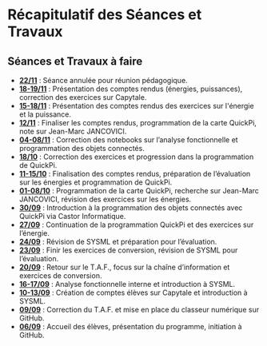 # Récapitulatif des Séances et Travaux

## Séances et Travaux à faire

- **[22/11](lien_vers_dossier_22_11)** : Séance annulée pour réunion pédagogique.
- **[18-19/11](lien_vers_dossier_18_19_11)** : Présentation des comptes rendus (énergies, puissances), correction des exercices sur Capytale.
- **[15-18/11](lien_vers_dossier_15_18_11)** : Présentation des comptes rendus des exercices sur l'énergie et la puissance.
- **[12/11](lien_vers_dossier_12_11)** : Finaliser les comptes rendus, programmation de la carte QuickPi, note sur Jean-Marc JANCOVICI.
- **[04-08/11](lien_vers_dossier_04_08_11)** : Correction des notebooks sur l’analyse fonctionnelle et programmation des objets connectés.
- **[18/10](lien_vers_dossier_18_10)** : Correction des exercices et progression dans la programmation de QuickPi.
- **[11-15/10](lien_vers_dossier_11_15_10)** : Finalisation des comptes rendus, préparation de l’évaluation sur les énergies et programmation de QuickPi.
- **[01-08/10](lien_vers_dossier_01_08_10)** : Programmation de la carte QuickPi, recherche sur Jean-Marc JANCOVICI, révision des exercices sur les énergies.
- **[30/09](lien_vers_dossier_30_09)** : Introduction à la programmation des objets connectés avec QuickPi via Castor Informatique.
- **[27/09](lien_vers_dossier_27_09)** : Continuation de la programmation QuickPi et des exercices sur l’énergie.
- **[24/09](lien_vers_dossier_24_09)** : Révision de SYSML et préparation pour l’évaluation.
- **[23/09](lien_vers_dossier_23_09)** : Finir les exercices de conversion, révision de SYSML pour l’évaluation.
- **[20/09](lien_vers_dossier_20_09)** : Retour sur le T.A.F., focus sur la chaîne d’information et exercices de conversion.
- **[16-17/09](lien_vers_dossier_16_17_09)** : Analyse fonctionnelle interne et introduction à SYSML.
- **[10-13/09](lien_vers_dossier_10_13_09)** : Création de comptes élèves sur Capytale et introduction à SYSML.
- **[09/09](lien_vers_dossier_09_09)** : Correction du T.A.F. et mise en place du classeur numérique sur GitHub.
- **[06/09](https://ericecmorlaix.github.io/si/)** : Accueil des élèves, présentation du programme, initiation à GitHub.

